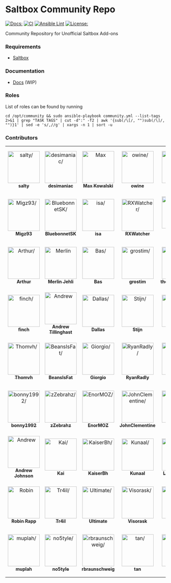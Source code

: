 # Saltbox Community Repo
[![Docs:](https://img.shields.io/badge/docs-docs.saltbox.dev-blue)](https://docs.saltbox.dev)
[![CI](https://github.com/saltyorg/Community/actions/workflows/community.yml/badge.svg)](https://github.com/saltyorg/Community/actions/workflows/community.yml)
[![Ansible Lint](https://github.com/saltyorg/Community/actions/workflows/ansible-lint.yml/badge.svg)](https://github.com/saltyorg/Community/actions/workflows/ansible-lint.yml)
[![License:](https://img.shields.io/github/license/saltyorg/Community)](LICENSE.md)

Community Repository for Unofficial Saltbox Add-ons

### Requirements

- [Saltbox](https://github.com/saltyorg/Saltbox/)

### Documentation

- [Docs](https://docs.saltbox.dev) (WIP)

### Roles

List of roles can be found by running
```
cd /opt/community && sudo ansible-playbook community.yml --list-tags 2>&1 | grep "TASK TAGS" | cut -d":" -f2 | awk '{sub(/\[/, "")sub(/\]/, "")}1' | sed -e 's/,//g' | xargs -n 1 | sort -u
```

### Contributors

<table>
<tr>
    <td align="center" style="word-wrap: break-word; width: 150.0; height: 150.0">
        <a href=https://github.com/saltydk>
            <img src=https://avatars.githubusercontent.com/u/6587950?v=4 width="100;"  alt=salty/>
            <br />
            <sub style="font-size:14px"><b>salty</b></sub>
        </a>
    </td>
    <td align="center" style="word-wrap: break-word; width: 150.0; height: 150.0">
        <a href=https://github.com/desimaniac>
            <img src=https://avatars.githubusercontent.com/u/5501908?v=4 width="100;"  alt=desimaniac/>
            <br />
            <sub style="font-size:14px"><b>desimaniac</b></sub>
        </a>
    </td>
    <td align="center" style="word-wrap: break-word; width: 150.0; height: 150.0">
        <a href=https://github.com/maximuskowalski>
            <img src=https://avatars.githubusercontent.com/u/13492750?v=4 width="100;"  alt=Max Kowalski/>
            <br />
            <sub style="font-size:14px"><b>Max Kowalski</b></sub>
        </a>
    </td>
    <td align="center" style="word-wrap: break-word; width: 150.0; height: 150.0">
        <a href=https://github.com/owine>
            <img src=https://avatars.githubusercontent.com/u/4283702?v=4 width="100;"  alt=owine/>
            <br />
            <sub style="font-size:14px"><b>owine</b></sub>
        </a>
    </td>
    <td align="center" style="word-wrap: break-word; width: 150.0; height: 150.0">
        <a href=https://github.com/Superduper09>
            <img src=https://avatars.githubusercontent.com/u/17391966?v=4 width="100;"  alt=herp/>
            <br />
            <sub style="font-size:14px"><b>herp</b></sub>
        </a>
    </td>
    <td align="center" style="word-wrap: break-word; width: 150.0; height: 150.0">
        <a href=https://github.com/chazlarson>
            <img src=https://avatars.githubusercontent.com/u/3865541?v=4 width="100;"  alt=Chaz Larson/>
            <br />
            <sub style="font-size:14px"><b>Chaz Larson</b></sub>
        </a>
    </td>
</tr>
<tr>
    <td align="center" style="word-wrap: break-word; width: 150.0; height: 150.0">
        <a href=https://github.com/Migz93>
            <img src=https://avatars.githubusercontent.com/u/33037112?v=4 width="100;"  alt=Migz93/>
            <br />
            <sub style="font-size:14px"><b>Migz93</b></sub>
        </a>
    </td>
    <td align="center" style="word-wrap: break-word; width: 150.0; height: 150.0">
        <a href=https://github.com/BluebonnetSK>
            <img src=https://avatars.githubusercontent.com/u/43162289?v=4 width="100;"  alt=BluebonnetSK/>
            <br />
            <sub style="font-size:14px"><b>BluebonnetSK</b></sub>
        </a>
    </td>
    <td align="center" style="word-wrap: break-word; width: 150.0; height: 150.0">
        <a href=https://github.com/satzisa>
            <img src=https://avatars.githubusercontent.com/u/54035525?v=4 width="100;"  alt=isa/>
            <br />
            <sub style="font-size:14px"><b>isa</b></sub>
        </a>
    </td>
    <td align="center" style="word-wrap: break-word; width: 150.0; height: 150.0">
        <a href=https://github.com/RXWatcher>
            <img src=https://avatars.githubusercontent.com/u/14085001?v=4 width="100;"  alt=RXWatcher/>
            <br />
            <sub style="font-size:14px"><b>RXWatcher</b></sub>
        </a>
    </td>
    <td align="center" style="word-wrap: break-word; width: 150.0; height: 150.0">
        <a href=https://github.com/Kalroth>
            <img src=https://avatars.githubusercontent.com/u/6299049?v=4 width="100;"  alt=Martin Danielsen/>
            <br />
            <sub style="font-size:14px"><b>Martin Danielsen</b></sub>
        </a>
    </td>
    <td align="center" style="word-wrap: break-word; width: 150.0; height: 150.0">
        <a href=https://github.com/TABLE272>
            <img src=https://avatars.githubusercontent.com/u/11992630?v=4 width="100;"  alt=TABLE272/>
            <br />
            <sub style="font-size:14px"><b>TABLE272</b></sub>
        </a>
    </td>
</tr>
<tr>
    <td align="center" style="word-wrap: break-word; width: 150.0; height: 150.0">
        <a href=https://github.com/paris-ci>
            <img src=https://avatars.githubusercontent.com/u/3063324?v=4 width="100;"  alt=Arthur/>
            <br />
            <sub style="font-size:14px"><b>Arthur</b></sub>
        </a>
    </td>
    <td align="center" style="word-wrap: break-word; width: 150.0; height: 150.0">
        <a href=https://github.com/FML128>
            <img src=https://avatars.githubusercontent.com/u/33214722?v=4 width="100;"  alt=Merlin Jehli/>
            <br />
            <sub style="font-size:14px"><b>Merlin Jehli</b></sub>
        </a>
    </td>
    <td align="center" style="word-wrap: break-word; width: 150.0; height: 150.0">
        <a href=https://github.com/Banjer>
            <img src=https://avatars.githubusercontent.com/u/864725?v=4 width="100;"  alt=Bas/>
            <br />
            <sub style="font-size:14px"><b>Bas</b></sub>
        </a>
    </td>
    <td align="center" style="word-wrap: break-word; width: 150.0; height: 150.0">
        <a href=https://github.com/grostim>
            <img src=https://avatars.githubusercontent.com/u/3714755?v=4 width="100;"  alt=grostim/>
            <br />
            <sub style="font-size:14px"><b>grostim</b></sub>
        </a>
    </td>
    <td align="center" style="word-wrap: break-word; width: 150.0; height: 150.0">
        <a href=https://github.com/theotocopulitos>
            <img src=https://avatars.githubusercontent.com/u/1540135?v=4 width="100;"  alt=theotocopulitos/>
            <br />
            <sub style="font-size:14px"><b>theotocopulitos</b></sub>
        </a>
    </td>
    <td align="center" style="word-wrap: break-word; width: 150.0; height: 150.0">
        <a href=https://github.com/sil3ntc>
            <img src=https://avatars.githubusercontent.com/u/55059643?v=4 width="100;"  alt=Sil3nt/>
            <br />
            <sub style="font-size:14px"><b>Sil3nt</b></sub>
        </a>
    </td>
</tr>
<tr>
    <td align="center" style="word-wrap: break-word; width: 150.0; height: 150.0">
        <a href=https://github.com/fringillidaes>
            <img src=https://avatars.githubusercontent.com/u/57169808?v=4 width="100;"  alt=finch/>
            <br />
            <sub style="font-size:14px"><b>finch</b></sub>
        </a>
    </td>
    <td align="center" style="word-wrap: break-word; width: 150.0; height: 150.0">
        <a href=https://github.com/atilling>
            <img src=https://avatars.githubusercontent.com/u/1081300?v=4 width="100;"  alt=Andrew Tillinghast/>
            <br />
            <sub style="font-size:14px"><b>Andrew Tillinghast</b></sub>
        </a>
    </td>
    <td align="center" style="word-wrap: break-word; width: 150.0; height: 150.0">
        <a href=https://github.com/JackDallas>
            <img src=https://avatars.githubusercontent.com/u/3620144?v=4 width="100;"  alt=Dallas/>
            <br />
            <sub style="font-size:14px"><b>Dallas</b></sub>
        </a>
    </td>
    <td align="center" style="word-wrap: break-word; width: 150.0; height: 150.0">
        <a href=https://github.com/stijnthurkow>
            <img src=https://avatars.githubusercontent.com/u/22298631?v=4 width="100;"  alt=Stijn/>
            <br />
            <sub style="font-size:14px"><b>Stijn</b></sub>
        </a>
    </td>
    <td align="center" style="word-wrap: break-word; width: 150.0; height: 150.0">
        <a href=https://github.com/fuller882>
            <img src=https://avatars.githubusercontent.com/u/43045024?v=4 width="100;"  alt=fuller882/>
            <br />
            <sub style="font-size:14px"><b>fuller882</b></sub>
        </a>
    </td>
    <td align="center" style="word-wrap: break-word; width: 150.0; height: 150.0">
        <a href=https://github.com/javi11>
            <img src=https://avatars.githubusercontent.com/u/3855051?v=4 width="100;"  alt=Javier Blanco/>
            <br />
            <sub style="font-size:14px"><b>Javier Blanco</b></sub>
        </a>
    </td>
</tr>
<tr>
    <td align="center" style="word-wrap: break-word; width: 150.0; height: 150.0">
        <a href=https://github.com/Thomvh>
            <img src=https://avatars.githubusercontent.com/u/1483055?v=4 width="100;"  alt=Thomvh/>
            <br />
            <sub style="font-size:14px"><b>Thomvh</b></sub>
        </a>
    </td>
    <td align="center" style="word-wrap: break-word; width: 150.0; height: 150.0">
        <a href=https://github.com/BeansIsFat>
            <img src=https://avatars.githubusercontent.com/u/24848012?v=4 width="100;"  alt=BeansIsFat/>
            <br />
            <sub style="font-size:14px"><b>BeansIsFat</b></sub>
        </a>
    </td>
    <td align="center" style="word-wrap: break-word; width: 150.0; height: 150.0">
        <a href=https://github.com/giosann>
            <img src=https://avatars.githubusercontent.com/u/10052873?v=4 width="100;"  alt=Giorgio/>
            <br />
            <sub style="font-size:14px"><b>Giorgio</b></sub>
        </a>
    </td>
    <td align="center" style="word-wrap: break-word; width: 150.0; height: 150.0">
        <a href=https://github.com/RyanRadly>
            <img src=https://avatars.githubusercontent.com/u/1883477?v=4 width="100;"  alt=RyanRadly/>
            <br />
            <sub style="font-size:14px"><b>RyanRadly</b></sub>
        </a>
    </td>
    <td align="center" style="word-wrap: break-word; width: 150.0; height: 150.0">
        <a href=https://github.com/addbee>
            <img src=https://avatars.githubusercontent.com/u/4490516?v=4 width="100;"  alt=adbe/>
            <br />
            <sub style="font-size:14px"><b>adbe</b></sub>
        </a>
    </td>
    <td align="center" style="word-wrap: break-word; width: 150.0; height: 150.0">
        <a href=https://github.com/astrodad>
            <img src=https://avatars.githubusercontent.com/u/1663239?v=4 width="100;"  alt=astrodad/>
            <br />
            <sub style="font-size:14px"><b>astrodad</b></sub>
        </a>
    </td>
</tr>
<tr>
    <td align="center" style="word-wrap: break-word; width: 150.0; height: 150.0">
        <a href=https://github.com/bonny1992>
            <img src=https://avatars.githubusercontent.com/u/1154368?v=4 width="100;"  alt=bonny1992/>
            <br />
            <sub style="font-size:14px"><b>bonny1992</b></sub>
        </a>
    </td>
    <td align="center" style="word-wrap: break-word; width: 150.0; height: 150.0">
        <a href=https://github.com/zZebrahz>
            <img src=https://avatars.githubusercontent.com/u/11633690?v=4 width="100;"  alt=zZebrahz/>
            <br />
            <sub style="font-size:14px"><b>zZebrahz</b></sub>
        </a>
    </td>
    <td align="center" style="word-wrap: break-word; width: 150.0; height: 150.0">
        <a href=https://github.com/EnorMOZ>
            <img src=https://avatars.githubusercontent.com/u/13998170?v=4 width="100;"  alt=EnorMOZ/>
            <br />
            <sub style="font-size:14px"><b>EnorMOZ</b></sub>
        </a>
    </td>
    <td align="center" style="word-wrap: break-word; width: 150.0; height: 150.0">
        <a href=https://github.com/JohnClementine>
            <img src=https://avatars.githubusercontent.com/u/52635735?v=4 width="100;"  alt=JohnClementine/>
            <br />
            <sub style="font-size:14px"><b>JohnClementine</b></sub>
        </a>
    </td>
    <td align="center" style="word-wrap: break-word; width: 150.0; height: 150.0">
        <a href=https://github.com/primaxius>
            <img src=https://avatars.githubusercontent.com/u/20571191?v=4 width="100;"  alt=primaxius/>
            <br />
            <sub style="font-size:14px"><b>primaxius</b></sub>
        </a>
    </td>
    <td align="center" style="word-wrap: break-word; width: 150.0; height: 150.0">
        <a href=https://github.com/Silent-Remux>
            <img src=https://avatars.githubusercontent.com/u/16107603?v=4 width="100;"  alt=Silent/>
            <br />
            <sub style="font-size:14px"><b>Silent</b></sub>
        </a>
    </td>
</tr>
<tr>
    <td align="center" style="word-wrap: break-word; width: 150.0; height: 150.0">
        <a href=https://github.com/AJohnsonCHC>
            <img src=https://avatars.githubusercontent.com/u/666617?v=4 width="100;"  alt=Andrew Johnson/>
            <br />
            <sub style="font-size:14px"><b>Andrew Johnson</b></sub>
        </a>
    </td>
    <td align="center" style="word-wrap: break-word; width: 150.0; height: 150.0">
        <a href=https://github.com/luxus>
            <img src=https://avatars.githubusercontent.com/u/7449?v=4 width="100;"  alt=Kai/>
            <br />
            <sub style="font-size:14px"><b>Kai</b></sub>
        </a>
    </td>
    <td align="center" style="word-wrap: break-word; width: 150.0; height: 150.0">
        <a href=https://github.com/KaiserBh>
            <img src=https://avatars.githubusercontent.com/u/41852205?v=4 width="100;"  alt=KaiserBh/>
            <br />
            <sub style="font-size:14px"><b>KaiserBh</b></sub>
        </a>
    </td>
    <td align="center" style="word-wrap: break-word; width: 150.0; height: 150.0">
        <a href=https://github.com/KunaalKumar>
            <img src=https://avatars.githubusercontent.com/u/7245674?v=4 width="100;"  alt=Kunaal/>
            <br />
            <sub style="font-size:14px"><b>Kunaal</b></sub>
        </a>
    </td>
    <td align="center" style="word-wrap: break-word; width: 150.0; height: 150.0">
        <a href=https://github.com/Loomaanaatii>
            <img src=https://avatars.githubusercontent.com/u/10216384?v=4 width="100;"  alt=Loomaanaatii/>
            <br />
            <sub style="font-size:14px"><b>Loomaanaatii</b></sub>
        </a>
    </td>
    <td align="center" style="word-wrap: break-word; width: 150.0; height: 150.0">
        <a href=https://github.com/Minds3t>
            <img src=https://avatars.githubusercontent.com/u/20452868?v=4 width="100;"  alt=Minds3t/>
            <br />
            <sub style="font-size:14px"><b>Minds3t</b></sub>
        </a>
    </td>
</tr>
<tr>
    <td align="center" style="word-wrap: break-word; width: 150.0; height: 150.0">
        <a href=https://github.com/rar0ch>
            <img src=https://avatars.githubusercontent.com/u/62119999?v=4 width="100;"  alt=Robin Rapp/>
            <br />
            <sub style="font-size:14px"><b>Robin Rapp</b></sub>
        </a>
    </td>
    <td align="center" style="word-wrap: break-word; width: 150.0; height: 150.0">
        <a href=https://github.com/Tr4il>
            <img src=https://avatars.githubusercontent.com/u/6537388?v=4 width="100;"  alt=Tr4il/>
            <br />
            <sub style="font-size:14px"><b>Tr4il</b></sub>
        </a>
    </td>
    <td align="center" style="word-wrap: break-word; width: 150.0; height: 150.0">
        <a href=https://github.com/TheUltimateC0der>
            <img src=https://avatars.githubusercontent.com/u/3315612?v=4 width="100;"  alt=Ultimate/>
            <br />
            <sub style="font-size:14px"><b>Ultimate</b></sub>
        </a>
    </td>
    <td align="center" style="word-wrap: break-word; width: 150.0; height: 150.0">
        <a href=https://github.com/Visorask>
            <img src=https://avatars.githubusercontent.com/u/54461452?v=4 width="100;"  alt=Visorask/>
            <br />
            <sub style="font-size:14px"><b>Visorask</b></sub>
        </a>
    </td>
    <td align="center" style="word-wrap: break-word; width: 150.0; height: 150.0">
        <a href=https://github.com/codsane>
            <img src=https://avatars.githubusercontent.com/u/12850297?v=4 width="100;"  alt=codsane/>
            <br />
            <sub style="font-size:14px"><b>codsane</b></sub>
        </a>
    </td>
    <td align="center" style="word-wrap: break-word; width: 150.0; height: 150.0">
        <a href=https://github.com/l3uddz>
            <img src=https://avatars.githubusercontent.com/u/7897162?v=4 width="100;"  alt=l3uddz/>
            <br />
            <sub style="font-size:14px"><b>l3uddz</b></sub>
        </a>
    </td>
</tr>
<tr>
    <td align="center" style="word-wrap: break-word; width: 150.0; height: 150.0">
        <a href=https://github.com/muplah>
            <img src=https://avatars.githubusercontent.com/u/12591932?v=4 width="100;"  alt=muplah/>
            <br />
            <sub style="font-size:14px"><b>muplah</b></sub>
        </a>
    </td>
    <td align="center" style="word-wrap: break-word; width: 150.0; height: 150.0">
        <a href=https://github.com/no5tyle>
            <img src=https://avatars.githubusercontent.com/u/32665563?v=4 width="100;"  alt=no5tyle/>
            <br />
            <sub style="font-size:14px"><b>no5tyle</b></sub>
        </a>
    </td>
    <td align="center" style="word-wrap: break-word; width: 150.0; height: 150.0">
        <a href=https://github.com/rbraunschweig>
            <img src=https://avatars.githubusercontent.com/u/8337331?v=4 width="100;"  alt=rbraunschweig/>
            <br />
            <sub style="font-size:14px"><b>rbraunschweig</b></sub>
        </a>
    </td>
    <td align="center" style="word-wrap: break-word; width: 150.0; height: 150.0">
        <a href=https://github.com/crowquillx>
            <img src=https://avatars.githubusercontent.com/u/58858875?v=4 width="100;"  alt=tan/>
            <br />
            <sub style="font-size:14px"><b>tan</b></sub>
        </a>
    </td>
    <td align="center" style="word-wrap: break-word; width: 150.0; height: 150.0">
        <a href=https://github.com/tarek369>
            <img src=https://avatars.githubusercontent.com/u/36159724?v=4 width="100;"  alt=tarek369/>
            <br />
            <sub style="font-size:14px"><b>tarek369</b></sub>
        </a>
    </td>
</tr>
</table>
